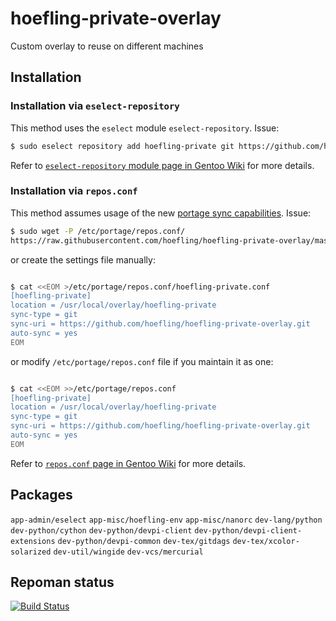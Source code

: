 # hoefling-private-overlay
Custom overlay to reuse on different machines

## Installation

### Installation via ``eselect-repository``

This method uses the ``eselect`` module ``eselect-repository``. Issue:

```sh
$ sudo eselect repository add hoefling-private git https://github.com/hoefling/hoefling-private-overlay.git
```

Refer to [``eselect-repository`` module page in Gentoo Wiki](https://wiki.gentoo.org/wiki/Eselect/Repository) for more details.

### Installation via `repos.conf`

This method assumes usage of the new [portage sync capabilities](https://wiki.gentoo.org/wiki/Project:Portage/Sync). Issue:

```sh
$ sudo wget -P /etc/portage/repos.conf/
https://raw.githubusercontent.com/hoefling/hoefling-private-overlay/master/hoefling-private-overlay.conf
```

or create the settings file manually:

```sh

$ cat <<EOM >/etc/portage/repos.conf/hoefling-private.conf
[hoefling-private]
location = /usr/local/overlay/hoefling-private
sync-type = git
sync-uri = https://github.com/hoefling/hoefling-private-overlay.git
auto-sync = yes
EOM
```

or modify ``/etc/portage/repos.conf`` file if you maintain it as one:

```sh

$ cat <<EOM >>/etc/portage/repos.conf
[hoefling-private]
location = /usr/local/overlay/hoefling-private
sync-type = git
sync-uri = https://github.com/hoefling/hoefling-private-overlay.git
auto-sync = yes
EOM
```

Refer to [``repos.conf`` page in Gentoo Wiki](https://wiki.gentoo.org/wiki//etc/portage/repos.conf) for more details.

## Packages
``app-admin/eselect``
``app-misc/hoefling-env``
``app-misc/nanorc``
``dev-lang/python``
``dev-python/cython``
``dev-python/devpi-client``
``dev-python/devpi-client-extensions``
``dev-python/devpi-common``
``dev-tex/gitdags``
``dev-tex/xcolor-solarized``
``dev-util/wingide``
``dev-vcs/mercurial``

## Repoman status
[![Build Status](https://travis-ci.org/hoefling/hoefling-private-overlay.svg?branch=master)](https://travis-ci.org/hoefling/hoefling-private-overlay)
